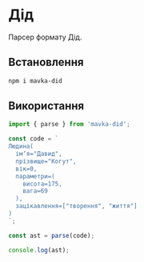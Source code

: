 # Дід

Парсер формату Дід.

## Встановлення

```bash
npm i mavka-did
```

## Використання

```js
import { parse } from 'mavka-did';

const code = `
Людина(
  імʼя="Давид",
  прізвище="Когут",
  вік=0,
  параметри=(
    висота=175,
    вага=69
  ),
  зацікавлення=["творення", "життя"]
)
`;

const ast = parse(code);

console.log(ast);

```
